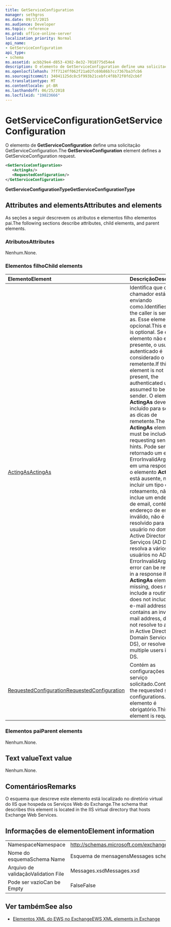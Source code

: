 ```yaml
---
title: GetServiceConfiguration
manager: sethgros
ms.date: 09/17/2015
ms.audience: Developer
ms.topic: reference
ms.prod: office-online-server
localization_priority: Normal
api_name:
- GetServiceConfiguration
api_type:
- schema
ms.assetid: acbb29e4-d853-4302-8e32-7018775d54e4
description: O elemento de GetServiceConfiguration define uma solicitação GetServiceConfiguration.
ms.openlocfilehash: 7ff7124ff062f21a02fc69b86b7cc7367ba3fcb6
ms.sourcegitcommit: 34041125dc8c5f993b21cebfc4f8b72f0fd2cb6f
ms.translationtype: MT
ms.contentlocale: pt-BR
ms.lasthandoff: 06/25/2018
ms.locfileid: "19823666"
---
```

# <a name="getserviceconfiguration"></a><span data-ttu-id="7282e-103">GetServiceConfiguration</span><span class="sxs-lookup"><span data-stu-id="7282e-103">GetServiceConfiguration</span></span>

<span data-ttu-id="7282e-104">O elemento de **GetServiceConfiguration** define uma solicitação GetServiceConfiguration.</span><span class="sxs-lookup"><span data-stu-id="7282e-104">The **GetServiceConfiguration** element defines a GetServiceConfiguration request.</span></span> 
  
```XML
<GetServiceConfiguration>
   <ActingAs/>
   <RequestedConfiguration/>
</GetServiceConfiguration>
```

 <span data-ttu-id="7282e-105">**GetServiceConfigurationType**</span><span class="sxs-lookup"><span data-stu-id="7282e-105">**GetServiceConfigurationType**</span></span>
## <a name="attributes-and-elements"></a><span data-ttu-id="7282e-106">Attributes and elements</span><span class="sxs-lookup"><span data-stu-id="7282e-106">Attributes and elements</span></span>

<span data-ttu-id="7282e-107">As seções a seguir descrevem os atributos e elementos filho elementos pai.</span><span class="sxs-lookup"><span data-stu-id="7282e-107">The following sections describe attributes, child elements, and parent elements.</span></span>
  
### <a name="attributes"></a><span data-ttu-id="7282e-108">Atributos</span><span class="sxs-lookup"><span data-stu-id="7282e-108">Attributes</span></span>

<span data-ttu-id="7282e-109">Nenhum.</span><span class="sxs-lookup"><span data-stu-id="7282e-109">None.</span></span>
  
### <a name="child-elements"></a><span data-ttu-id="7282e-110">Elementos filho</span><span class="sxs-lookup"><span data-stu-id="7282e-110">Child elements</span></span>

|<span data-ttu-id="7282e-111">**Elemento**</span><span class="sxs-lookup"><span data-stu-id="7282e-111">**Element**</span></span>|<span data-ttu-id="7282e-112">**Descrição**</span><span class="sxs-lookup"><span data-stu-id="7282e-112">**Description**</span></span>|
|:-----|:-----|
|[<span data-ttu-id="7282e-113">ActingAs</span><span class="sxs-lookup"><span data-stu-id="7282e-113">ActingAs</span></span>](actingas.md) <br/> |<span data-ttu-id="7282e-114">Identifica que o chamador está enviando como.</span><span class="sxs-lookup"><span data-stu-id="7282e-114">Identifies who the caller is sending as.</span></span> <span data-ttu-id="7282e-115">Esse elemento é opcional.</span><span class="sxs-lookup"><span data-stu-id="7282e-115">This element is optional.</span></span> <span data-ttu-id="7282e-116">Se esse elemento não estiver presente, o usuário autenticado é considerado o remetente.</span><span class="sxs-lookup"><span data-stu-id="7282e-116">If this element is not present, the authenticated user is assumed to be the sender.</span></span> <span data-ttu-id="7282e-117">O elemento **ActingAs** deve ser incluído para solicitar as dicas de remetente.</span><span class="sxs-lookup"><span data-stu-id="7282e-117">The **ActingAs** element must be included for requesting sender hints.</span></span> <span data-ttu-id="7282e-118">Pode ser retornado um erro de ErrorInvalidArgument em uma resposta, se o elemento **ActingAs** está ausente, não incluir um tipo de roteamento, não inclue um endereço de email, contém um endereço de email inválido, não é resolvido para um usuário no domínio do Active Directory Serviços (AD DS) ou resolva a vários usuários no AD DS.</span><span class="sxs-lookup"><span data-stu-id="7282e-118">An ErrorInvalidArgument error can be returned in a response if the **ActingAs** element is missing, does not include a routing type, does not include an e-mail address, contains an invalid e-mail address, does not resolve to a user in Active Directory Domain Services (AD DS), or resolves to multiple users in AD DS.</span></span>  <br/> |
|[<span data-ttu-id="7282e-119">RequestedConfiguration</span><span class="sxs-lookup"><span data-stu-id="7282e-119">RequestedConfiguration</span></span>](requestedconfiguration.md) <br/> |<span data-ttu-id="7282e-120">Contém as configurações do serviço solicitado.</span><span class="sxs-lookup"><span data-stu-id="7282e-120">Contains the requested service configurations.</span></span> <span data-ttu-id="7282e-121">Este elemento é obrigatório.</span><span class="sxs-lookup"><span data-stu-id="7282e-121">This element is required.</span></span>  <br/> |
   
### <a name="parent-elements"></a><span data-ttu-id="7282e-122">Elementos pai</span><span class="sxs-lookup"><span data-stu-id="7282e-122">Parent elements</span></span>

<span data-ttu-id="7282e-123">Nenhum.</span><span class="sxs-lookup"><span data-stu-id="7282e-123">None.</span></span>
  
## <a name="text-value"></a><span data-ttu-id="7282e-124">Text value</span><span class="sxs-lookup"><span data-stu-id="7282e-124">Text value</span></span>

<span data-ttu-id="7282e-125">Nenhum.</span><span class="sxs-lookup"><span data-stu-id="7282e-125">None.</span></span>
  
## <a name="remarks"></a><span data-ttu-id="7282e-126">Comentários</span><span class="sxs-lookup"><span data-stu-id="7282e-126">Remarks</span></span>

<span data-ttu-id="7282e-127">O esquema que descreve este elemento está localizado no diretório virtual do IIS que hospeda os Serviços Web do Exchange.</span><span class="sxs-lookup"><span data-stu-id="7282e-127">The schema that describes this element is located in the IIS virtual directory that hosts Exchange Web Services.</span></span>
  
## <a name="element-information"></a><span data-ttu-id="7282e-128">Informações de elemento</span><span class="sxs-lookup"><span data-stu-id="7282e-128">Element information</span></span>

|||
|:-----|:-----|
|<span data-ttu-id="7282e-129">Namespace</span><span class="sxs-lookup"><span data-stu-id="7282e-129">Namespace</span></span>  <br/> |http://schemas.microsoft.com/exchange/services/2006/messages  <br/> |
|<span data-ttu-id="7282e-130">Nome do esquema</span><span class="sxs-lookup"><span data-stu-id="7282e-130">Schema Name</span></span>  <br/> |<span data-ttu-id="7282e-131">Esquema de mensagens</span><span class="sxs-lookup"><span data-stu-id="7282e-131">Messages schema</span></span>  <br/> |
|<span data-ttu-id="7282e-132">Arquivo de validação</span><span class="sxs-lookup"><span data-stu-id="7282e-132">Validation File</span></span>  <br/> |<span data-ttu-id="7282e-133">Messages.xsd</span><span class="sxs-lookup"><span data-stu-id="7282e-133">Messages.xsd</span></span>  <br/> |
|<span data-ttu-id="7282e-134">Pode ser vazio</span><span class="sxs-lookup"><span data-stu-id="7282e-134">Can be Empty</span></span>  <br/> |<span data-ttu-id="7282e-135">False</span><span class="sxs-lookup"><span data-stu-id="7282e-135">False</span></span>  <br/> |
   
## <a name="see-also"></a><span data-ttu-id="7282e-136">Ver também</span><span class="sxs-lookup"><span data-stu-id="7282e-136">See also</span></span>



- [<span data-ttu-id="7282e-137">Elementos XML do EWS no Exchange</span><span class="sxs-lookup"><span data-stu-id="7282e-137">EWS XML elements in Exchange</span></span>](ews-xml-elements-in-exchange.md)

